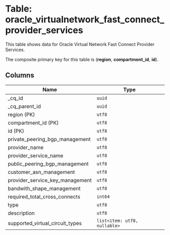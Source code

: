 # Table: oracle_virtualnetwork_fast_connect_provider_services

This table shows data for Oracle Virtual Network Fast Connect Provider Services.

The composite primary key for this table is (**region**, **compartment_id**, **id**).

## Columns

| Name          | Type          |
| ------------- | ------------- |
|_cq_id|`uuid`|
|_cq_parent_id|`uuid`|
|region (PK)|`utf8`|
|compartment_id (PK)|`utf8`|
|id (PK)|`utf8`|
|private_peering_bgp_management|`utf8`|
|provider_name|`utf8`|
|provider_service_name|`utf8`|
|public_peering_bgp_management|`utf8`|
|customer_asn_management|`utf8`|
|provider_service_key_management|`utf8`|
|bandwith_shape_management|`utf8`|
|required_total_cross_connects|`int64`|
|type|`utf8`|
|description|`utf8`|
|supported_virtual_circuit_types|`list<item: utf8, nullable>`|